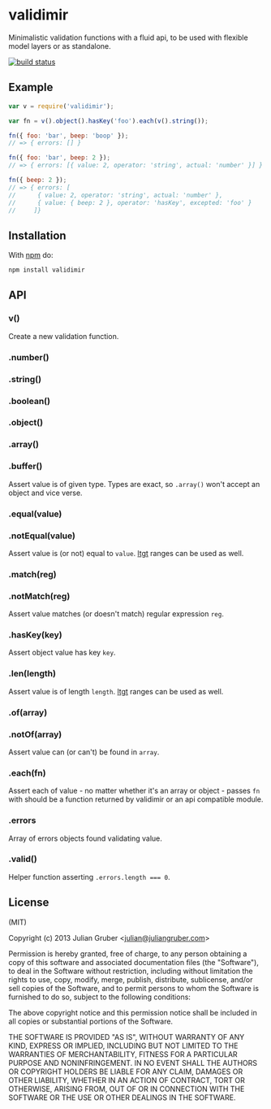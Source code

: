 
# validimir

Minimalistic validation functions with a fluid api, to be used with flexible model layers or as standalone.

[![build status](https://secure.travis-ci.org/juliangruber/validimir.png)](http://travis-ci.org/juliangruber/validimir)

## Example

```js
var v = require('validimir');

var fn = v().object().hasKey('foo').each(v().string());

fn({ foo: 'bar', beep: 'boop' });
// => { errors: [] }

fn({ foo: 'bar', beep: 2 });
// => { errors: [{ value: 2, operator: 'string', actual: 'number' }] }

fn({ beep: 2 });
// => { errors: [
//      { value: 2, operator: 'string', actual: 'number' },
//      { value: { beep: 2 }, operator: 'hasKey', excepted: 'foo' }
//     ]}
```

## Installation

With [npm](https://npmjs.org) do:

```bash
npm install validimir
```

## API

### v()

  Create a new validation function.

### .number()
### .string()
### .boolean()
### .object()
### .array()
### .buffer()

  Assert value is of given type. Types are exact, so `.array()` won't accept an object and vice verse.

### .equal(value)
### .notEqual(value)

  Assert value is (or not) equal to `value`. [ltgt](http://npmjs.org/package/ltgt) ranges can be used as well.

### .match(reg)
### .notMatch(reg)

  Assert value matches (or doesn't match) regular expression `reg`.

### .hasKey(key)

  Assert object value has key `key`.

### .len(length)

  Assert value is of length `length`. [ltgt](http://npmjs.org/package/ltgt) ranges can be used as well.

### .of(array)
### .notOf(array)

  Assert value can (or can't) be found in `array`.

### .each(fn)

  Assert each of value - no matter whether it's an array or object - passes `fn` with should be a function returned by validimir or an api compatible module.

### .errors

  Array of errors objects found validating value.

### .valid()

  Helper function asserting `.errors.length === 0`.

## License

(MIT)

Copyright (c) 2013 Julian Gruber &lt;julian@juliangruber.com&gt;

Permission is hereby granted, free of charge, to any person obtaining a copy of
this software and associated documentation files (the "Software"), to deal in
the Software without restriction, including without limitation the rights to
use, copy, modify, merge, publish, distribute, sublicense, and/or sell copies
of the Software, and to permit persons to whom the Software is furnished to do
so, subject to the following conditions:

The above copyright notice and this permission notice shall be included in all
copies or substantial portions of the Software.

THE SOFTWARE IS PROVIDED "AS IS", WITHOUT WARRANTY OF ANY KIND, EXPRESS OR
IMPLIED, INCLUDING BUT NOT LIMITED TO THE WARRANTIES OF MERCHANTABILITY,
FITNESS FOR A PARTICULAR PURPOSE AND NONINFRINGEMENT. IN NO EVENT SHALL THE
AUTHORS OR COPYRIGHT HOLDERS BE LIABLE FOR ANY CLAIM, DAMAGES OR OTHER
LIABILITY, WHETHER IN AN ACTION OF CONTRACT, TORT OR OTHERWISE, ARISING FROM,
OUT OF OR IN CONNECTION WITH THE SOFTWARE OR THE USE OR OTHER DEALINGS IN THE
SOFTWARE.
